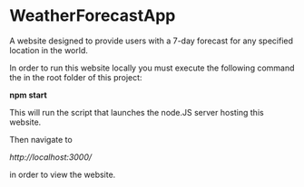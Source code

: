 # WeatherForecastApp

A website designed to provide users with a 7-day forecast for any specified location in the world.

In order to run this website locally you must execute the following command the in the root folder of this project:

**npm start**

This will run the script that launches the node.JS server hosting this website.

Then navigate to 

*http://localhost:3000/*

in order to view the website.
